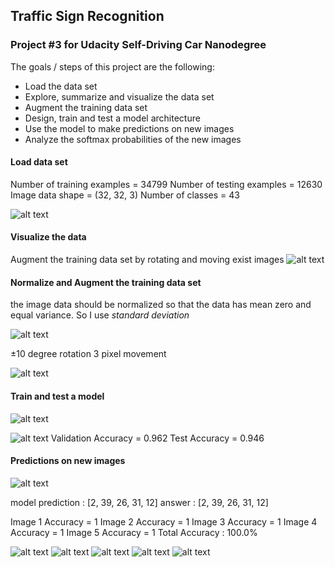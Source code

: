 
## Traffic Sign Recognition

### Project #3 for Udacity Self-Driving Car Nanodegree
The goals / steps of this project are the following:

* Load the data set
* Explore, summarize and visualize the data set
* Augment the training data set 
* Design, train and test a model architecture
* Use the model to make predictions on new images
* Analyze the softmax probabilities of the new images




#### Load data set
Number of training examples = 34799
Number of testing examples = 12630
Image data shape = (32, 32, 3)
Number of classes = 43

![alt text](./examples/1_.png)

#### Visualize the data
Augment the training data set by rotating and moving exist images
![alt text](./examples/2_barh1.png)

#### Normalize and Augment the training data set 
the image data should be normalized so that the data has mean zero and equal variance. So I use *standard deviation* 

![alt text](./examples/2-1.png)

±10 degree rotation
3 pixel movement

![alt text](./examples/3_barh2.png)

#### Train and test a model

![alt text](./examples/vggnet.png)

![alt text](./examples/4_accuracy.png)
Validation Accuracy = 0.962
Test Accuracy = 0.946
#### Predictions on new images

![alt text](./examples/5_new.png)

model prediction : [2, 39, 26, 31, 12]
answer     : [2, 39, 26, 31, 12]

Image 1 Accuracy = 1
Image 2 Accuracy = 1
Image 3 Accuracy = 1
Image 4 Accuracy = 1
Image 5 Accuracy = 1
Total Accuracy : 100.0%

![alt text](./examples/6_result1.png)
![alt text](./examples/6_result2.png)
![alt text](./examples/6_result3.png)
![alt text](./examples/6_result.png)
![alt text](./examples/6_result4.png)



